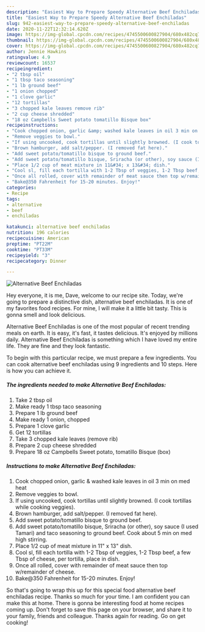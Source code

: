 ```yaml
---
description: "Easiest Way to Prepare Speedy Alternative Beef Enchiladas"
title: "Easiest Way to Prepare Speedy Alternative Beef Enchiladas"
slug: 942-easiest-way-to-prepare-speedy-alternative-beef-enchiladas
date: 2020-11-22T12:32:14.620Z
image: https://img-global.cpcdn.com/recipes/4745500600827904/680x482cq70/alternative-beef-enchiladas-recipe-main-photo.jpg
thumbnail: https://img-global.cpcdn.com/recipes/4745500600827904/680x482cq70/alternative-beef-enchiladas-recipe-main-photo.jpg
cover: https://img-global.cpcdn.com/recipes/4745500600827904/680x482cq70/alternative-beef-enchiladas-recipe-main-photo.jpg
author: Jennie Hawkins
ratingvalue: 4.9
reviewcount: 16537
recipeingredient:
- "2 tbsp oil"
- "1 tbsp taco seasoning"
- "1 lb ground beef"
- "1 onion chopped"
- "1 clove garlic"
- "12 tortillas"
- "3 chopped kale leaves remove rib"
- "2 cup cheese shredded"
- "18 oz Campbells Sweet potato tomatillo Bisque box"
recipeinstructions:
- "Cook chopped onion, garlic &amp; washed kale leaves in oil 3 min on med heat"
- "Remove veggies to bowl."
- "If using uncooked, cook tortillas until slightly browned. (I cook tortillas while cooking veggies)."
- "Brown hamburger, add salt/pepper. (I removed fat here)."
- "Add sweet potato/tomatillo bisque to ground beef."
- "Add sweet potato/tomatillo bisque, Sriracha (or other), soy sauce (I used Tamari) and taco seasoning to ground beef. Cook about 5 min on med high stirring."
- "Place 1/2 cup of meat mixture in 11&#34; x 13&#34; dish."
- "Cool sl, fill each tortilla with 1-2 Tbsp of veggies, 1-2 Tbsp beef, a few Tbsp of cheese, per tortilla, place in dish."
- "Once all rolled, cover with remainder of meat sauce then top w/remainder of cheese."
- "Bake@350 Fahrenheit for 15-20 minutes. Enjoy!"
categories:
- Recipe
tags:
- alternative
- beef
- enchiladas

katakunci: alternative beef enchiladas 
nutrition: 196 calories
recipecuisine: American
preptime: "PT22M"
cooktime: "PT33M"
recipeyield: "3"
recipecategory: Dinner

---
```



![Alternative Beef Enchiladas](https://img-global.cpcdn.com/recipes/4745500600827904/680x482cq70/alternative-beef-enchiladas-recipe-main-photo.jpg)

Hey everyone, it is me, Dave, welcome to our recipe site. Today, we're going to prepare a distinctive dish, alternative beef enchiladas. It is one of my favorites food recipes. For mine, I will make it a little bit tasty. This is gonna smell and look delicious.



Alternative Beef Enchiladas is one of the most popular of recent trending meals on earth. It is easy, it's fast, it tastes delicious. It's enjoyed by millions daily. Alternative Beef Enchiladas is something which I have loved my entire life. They are fine and they look fantastic.


To begin with this particular recipe, we must prepare a few ingredients. You can cook alternative beef enchiladas using 9 ingredients and 10 steps. Here is how you can achieve it.

<!--inarticleads1-->

##### The ingredients needed to make Alternative Beef Enchiladas:

1. Take 2 tbsp oil
1. Make ready 1 tbsp taco seasoning
1. Prepare 1 lb ground beef
1. Make ready 1 onion, chopped
1. Prepare 1 clove garlic
1. Get 12 tortillas
1. Take 3 chopped kale leaves (remove rib)
1. Prepare 2 cup cheese shredded
1. Prepare 18 oz Campbells Sweet potato, tomatillo Bisque (box)




<!--inarticleads2-->

##### Instructions to make Alternative Beef Enchiladas:

1. Cook chopped onion, garlic &amp; washed kale leaves in oil 3 min on med heat
1. Remove veggies to bowl.
1. If using uncooked, cook tortillas until slightly browned. (I cook tortillas while cooking veggies).
1. Brown hamburger, add salt/pepper. (I removed fat here).
1. Add sweet potato/tomatillo bisque to ground beef.
1. Add sweet potato/tomatillo bisque, Sriracha (or other), soy sauce (I used Tamari) and taco seasoning to ground beef. Cook about 5 min on med high stirring.
1. Place 1/2 cup of meat mixture in 11&#34; x 13&#34; dish.
1. Cool sl, fill each tortilla with 1-2 Tbsp of veggies, 1-2 Tbsp beef, a few Tbsp of cheese, per tortilla, place in dish.
1. Once all rolled, cover with remainder of meat sauce then top w/remainder of cheese.
1. Bake@350 Fahrenheit for 15-20 minutes. Enjoy!




So that's going to wrap this up for this special food alternative beef enchiladas recipe. Thanks so much for your time. I am confident you can make this at home. There is gonna be interesting food at home recipes coming up. Don't forget to save this page on your browser, and share it to your family, friends and colleague. Thanks again for reading. Go on get cooking!
